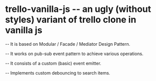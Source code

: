 # trello-vanilla-js -- an ugly (without styles) variant of trello clone in vanilla js

-- It is based on Modular / Facade / Mediator Design Pattern.

-- It works on pub-sub event pattern to achieve various operations.

-- It consists of a custom (basic) event emitter.

-- Implements custom debouncing to search items.
